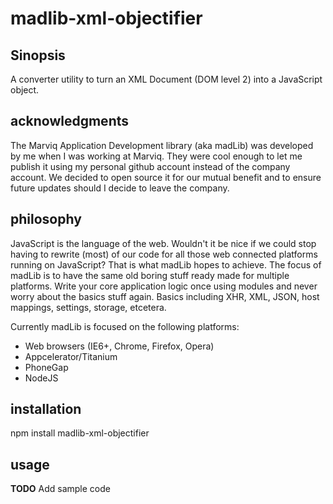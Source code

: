 # madlib-xml-objectifier

## Sinopsis
A converter utility to turn an XML Document (DOM level 2) into a JavaScript object.

## acknowledgments
The Marviq Application Development library (aka madLib) was developed by me when I was working at Marviq. They were cool enough to let me publish it using my personal github account instead of the company account. We decided to open source it for our mutual benefit and to ensure future updates should I decide to leave the company.


## philosophy
JavaScript is the language of the web. Wouldn't it be nice if we could stop having to rewrite (most) of our code for all those web connected platforms running on JavaScript? That is what madLib hopes to achieve. The focus of madLib is to have the same old boring stuff ready made for multiple platforms. Write your core application logic once using modules and never worry about the basics stuff again. Basics including XHR, XML, JSON, host mappings, settings, storage, etcetera.

Currently madLib is focused on the following platforms:

* Web browsers (IE6+, Chrome, Firefox, Opera)
* Appcelerator/Titanium
* PhoneGap
* NodeJS


## installation
npm install madlib-xml-objectifier


## usage
**TODO** Add sample code
